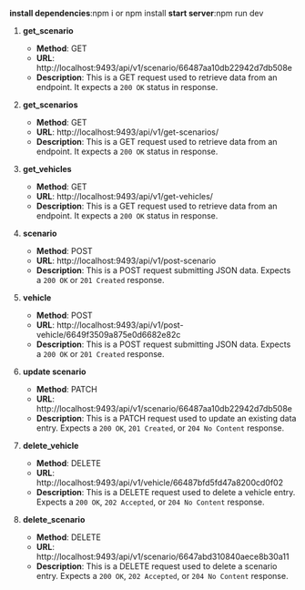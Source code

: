 **install dependencies**:npm i or npm install
**start server**:npm run dev

1. **get_scenario**
   - **Method**: GET
   - **URL**: http://localhost:9493/api/v1/scenario/66487aa10db22942d7db508e
   - **Description**: This is a GET request used to retrieve data from an endpoint. It expects a `200 OK` status in response.

2. **get_scenarios**
   - **Method**: GET
   - **URL**: http://localhost:9493/api/v1/get-scenarios/
   - **Description**: This is a GET request used to retrieve data from an endpoint. It expects a `200 OK` status in response.

3. **get_vehicles**
   - **Method**: GET
   - **URL**: http://localhost:9493/api/v1/get-vehicles/
   - **Description**: This is a GET request used to retrieve data from an endpoint. It expects a `200 OK` status in response.

4. **scenario**
   - **Method**: POST
   - **URL**: http://localhost:9493/api/v1/post-scenario
   - **Description**: This is a POST request submitting JSON data. Expects a `200 OK` or `201 Created` response.

5. **vehicle**
   - **Method**: POST
   - **URL**: http://localhost:9493/api/v1/post-vehicle/6649f3509a875e0d6682e82c
   - **Description**: This is a POST request submitting JSON data. Expects a `200 OK` or `201 Created` response.

6. **update scenario**
   - **Method**: PATCH
   - **URL**: http://localhost:9493/api/v1/scenario/66487aa10db22942d7db508e
   - **Description**: This is a PATCH request used to update an existing data entry. Expects a `200 OK`, `201 Created`, or `204 No Content` response.

7. **delete_vehicle**
   - **Method**: DELETE
   - **URL**: http://localhost:9493/api/v1/vehicle/66487bfd5fd47a8200cd0f02
   - **Description**: This is a DELETE request used to delete a vehicle entry. Expects a `200 OK`, `202 Accepted`, or `204 No Content` response.

8. **delete_scenario**
   - **Method**: DELETE
   - **URL**: http://localhost:9493/api/v1/scenario/6647abd310840aece8b30a11
   - **Description**: This is a DELETE request used to delete a scenario entry. Expects a `200 OK`, `202 Accepted`, or `204 No Content` response.
